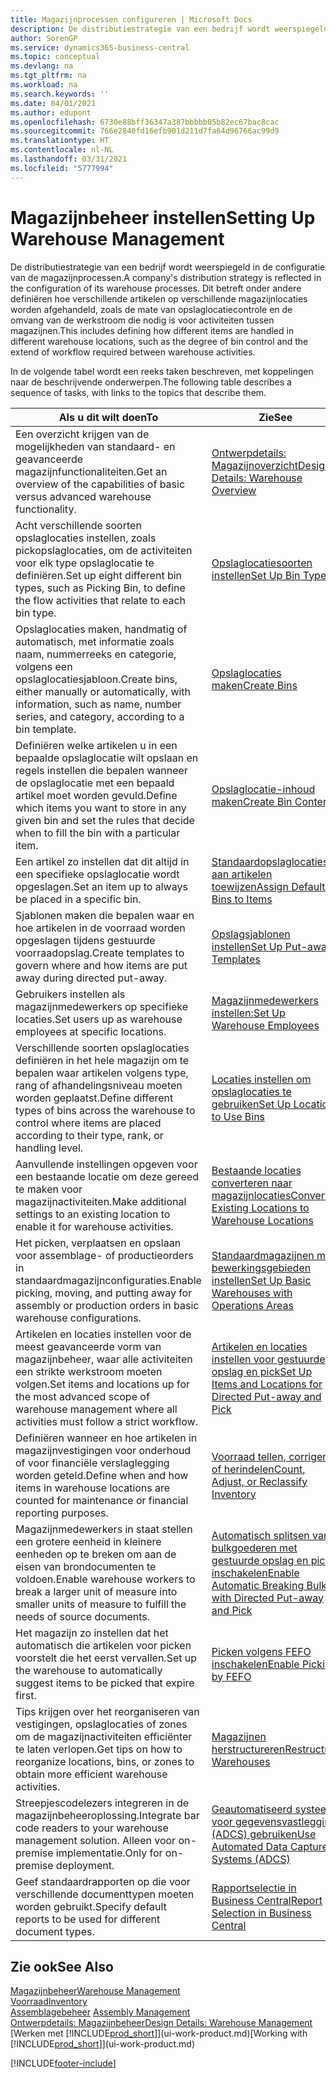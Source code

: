 ```yaml
---
title: Magazijnprocessen configureren | Microsoft Docs
description: De distributiestrategie van een bedrijf wordt weerspiegeld in de configuratie van zijn magazijnprocessen. Dit betreft onder andere definiëren hoe verschillende artikelen op verschillende magazijnlocaties worden afgehandeld, zoals de mate van opslaglocatiecontrole en de omvang van de werkstroom die nodig is voor activiteiten tussen magazijnen.
author: SorenGP
ms.service: dynamics365-business-central
ms.topic: conceptual
ms.devlang: na
ms.tgt_pltfrm: na
ms.workload: na
ms.search.keywords: ''
ms.date: 04/01/2021
ms.author: edupont
ms.openlocfilehash: 6730e88bff36347a387bbbbb05b82ec67bac8cac
ms.sourcegitcommit: 766e2840fd16efb901d211d7fa64d96766ac99d9
ms.translationtype: HT
ms.contentlocale: nl-NL
ms.lasthandoff: 03/31/2021
ms.locfileid: "5777994"
---
```

# <a name="setting-up-warehouse-management"></a><span data-ttu-id="36bc8-104">Magazijnbeheer instellen</span><span class="sxs-lookup"><span data-stu-id="36bc8-104">Setting Up Warehouse Management</span></span>
<span data-ttu-id="36bc8-105">De distributiestrategie van een bedrijf wordt weerspiegeld in de configuratie van de magazijnprocessen.</span><span class="sxs-lookup"><span data-stu-id="36bc8-105">A company's distribution strategy is reflected in the configuration of its warehouse processes.</span></span> <span data-ttu-id="36bc8-106">Dit betreft onder andere definiëren hoe verschillende artikelen op verschillende magazijnlocaties worden afgehandeld, zoals de mate van opslaglocatiecontrole en de omvang van de werkstroom die nodig is voor activiteiten tussen magazijnen.</span><span class="sxs-lookup"><span data-stu-id="36bc8-106">This includes defining how different items are handled in different warehouse locations, such as the degree of bin control and the extend of workflow required between warehouse activities.</span></span>  

 <span data-ttu-id="36bc8-107">In de volgende tabel wordt een reeks taken beschreven, met koppelingen naar de beschrijvende onderwerpen.</span><span class="sxs-lookup"><span data-stu-id="36bc8-107">The following table describes a sequence of tasks, with links to the topics that describe them.</span></span>   

|<span data-ttu-id="36bc8-108">**Als u dit wilt doen**</span><span class="sxs-lookup"><span data-stu-id="36bc8-108">**To**</span></span>|<span data-ttu-id="36bc8-109">**Zie**</span><span class="sxs-lookup"><span data-stu-id="36bc8-109">**See**</span></span>|  
|------------|-------------|  
|<span data-ttu-id="36bc8-110">Een overzicht krijgen van de mogelijkheden van standaard- en geavanceerde magazijnfunctionaliteiten.</span><span class="sxs-lookup"><span data-stu-id="36bc8-110">Get an overview of the capabilities of basic versus advanced warehouse functionality.</span></span>|[<span data-ttu-id="36bc8-111">Ontwerpdetails: Magazijnoverzicht</span><span class="sxs-lookup"><span data-stu-id="36bc8-111">Design Details: Warehouse Overview</span></span>](design-details-warehouse-overview.md)|  
|<span data-ttu-id="36bc8-112">Acht verschillende soorten opslaglocaties instellen, zoals pickopslaglocaties, om de activiteiten voor elk type opslaglocatie te definiëren.</span><span class="sxs-lookup"><span data-stu-id="36bc8-112">Set up eight different bin types, such as Picking Bin, to define the flow activities that relate to each bin type.</span></span>|[<span data-ttu-id="36bc8-113">Opslaglocatiesoorten instellen</span><span class="sxs-lookup"><span data-stu-id="36bc8-113">Set Up Bin Types</span></span>](warehouse-how-to-set-up-bin-types.md)|  
|<span data-ttu-id="36bc8-114">Opslaglocaties maken, handmatig of automatisch, met informatie zoals naam, nummerreeks en categorie, volgens een opslaglocatiesjabloon.</span><span class="sxs-lookup"><span data-stu-id="36bc8-114">Create bins, either manually or automatically, with information, such as name, number series, and category, according to a bin template.</span></span>|[<span data-ttu-id="36bc8-115">Opslaglocaties maken</span><span class="sxs-lookup"><span data-stu-id="36bc8-115">Create Bins</span></span>](warehouse-how-to-create-individual-bins.md)|  
|<span data-ttu-id="36bc8-116">Definiëren welke artikelen u in een bepaalde opslaglocatie wilt opslaan en regels instellen die bepalen wanneer de opslaglocatie met een bepaald artikel moet worden gevuld.</span><span class="sxs-lookup"><span data-stu-id="36bc8-116">Define which items you want to store in any given bin and set the rules that decide when to fill the bin with a particular item.</span></span>|[<span data-ttu-id="36bc8-117">Opslaglocatie-inhoud maken</span><span class="sxs-lookup"><span data-stu-id="36bc8-117">Create Bin Contents</span></span>](warehouse-how-to-set-up-bin-contents.md)|  
|<span data-ttu-id="36bc8-118">Een artikel zo instellen dat dit altijd in een specifieke opslaglocatie wordt opgeslagen.</span><span class="sxs-lookup"><span data-stu-id="36bc8-118">Set an item up to always be placed in a specific bin.</span></span>|[<span data-ttu-id="36bc8-119">Standaardopslaglocaties aan artikelen toewijzen</span><span class="sxs-lookup"><span data-stu-id="36bc8-119">Assign Default Bins to Items</span></span>](warehouse-how-to-assign-default-bins-to-items.md)|
|<span data-ttu-id="36bc8-120">Sjablonen maken die bepalen waar en hoe artikelen in de voorraad worden opgeslagen tijdens gestuurde voorraadopslag.</span><span class="sxs-lookup"><span data-stu-id="36bc8-120">Create templates to govern where and how items are put away during directed put-away.</span></span>|[<span data-ttu-id="36bc8-121">Opslagsjablonen instellen</span><span class="sxs-lookup"><span data-stu-id="36bc8-121">Set Up Put-away Templates</span></span>](warehouse-how-to-set-up-put-away-templates.md)|
|<span data-ttu-id="36bc8-122">Gebruikers instellen als magazijnmedewerkers op specifieke locaties.</span><span class="sxs-lookup"><span data-stu-id="36bc8-122">Set users up as warehouse employees at specific locations.</span></span>|[<span data-ttu-id="36bc8-123">Magazijnmedewerkers instellen:</span><span class="sxs-lookup"><span data-stu-id="36bc8-123">Set Up Warehouse Employees</span></span>](warehouse-how-to-set-up-warehouse-employees.md)|
|<span data-ttu-id="36bc8-124">Verschillende soorten opslaglocaties definiëren in het hele magazijn om te bepalen waar artikelen volgens type, rang of afhandelingsniveau moeten worden geplaatst.</span><span class="sxs-lookup"><span data-stu-id="36bc8-124">Define different types of bins across the warehouse to control where items are placed according to their type, rank, or handling level.</span></span>|[<span data-ttu-id="36bc8-125">Locaties instellen om opslaglocaties te gebruiken</span><span class="sxs-lookup"><span data-stu-id="36bc8-125">Set Up Locations to Use Bins</span></span>](warehouse-how-to-set-up-locations-to-use-bins.md)|
|<span data-ttu-id="36bc8-126">Aanvullende instellingen opgeven voor een bestaande locatie om deze gereed te maken voor magazijnactiviteiten.</span><span class="sxs-lookup"><span data-stu-id="36bc8-126">Make additional settings to an existing location to enable it for warehouse activities.</span></span>|[<span data-ttu-id="36bc8-127">Bestaande locaties converteren naar magazijnlocaties</span><span class="sxs-lookup"><span data-stu-id="36bc8-127">Convert Existing Locations to Warehouse Locations</span></span>](warehouse-how-to-convert-existing-locations-to-warehouse-locations.md)|
|<span data-ttu-id="36bc8-128">Het picken, verplaatsen en opslaan voor assemblage- of productieorders in standaardmagazijnconfiguraties.</span><span class="sxs-lookup"><span data-stu-id="36bc8-128">Enable picking, moving, and putting away for assembly or production orders in basic warehouse configurations.</span></span>|[<span data-ttu-id="36bc8-129">Standaardmagazijnen met bewerkingsgebieden instellen</span><span class="sxs-lookup"><span data-stu-id="36bc8-129">Set Up Basic Warehouses with Operations Areas</span></span>](warehouse-how-to-set-up-basic-warehouses-with-operations-areas.md)|  
|<span data-ttu-id="36bc8-130">Artikelen en locaties instellen voor de meest geavanceerde vorm van magazijnbeheer, waar alle activiteiten een strikte werkstroom moeten volgen.</span><span class="sxs-lookup"><span data-stu-id="36bc8-130">Set items and locations up for the most advanced scope of warehouse management where all activities must follow a strict workflow.</span></span>|[<span data-ttu-id="36bc8-131">Artikelen en locaties instellen voor gestuurde opslag en pick</span><span class="sxs-lookup"><span data-stu-id="36bc8-131">Set Up Items and Locations for Directed Put-away and Pick</span></span>](warehouse-how-to-set-up-items-for-directed-put-away-and-pick.md)|  
|<span data-ttu-id="36bc8-132">Definiëren wanneer en hoe artikelen in magazijnvestigingen voor onderhoud of voor financiële verslaglegging worden geteld.</span><span class="sxs-lookup"><span data-stu-id="36bc8-132">Define when and how items in warehouse locations are counted for maintenance or financial reporting purposes.</span></span>|[<span data-ttu-id="36bc8-133">Voorraad tellen, corrigeren of herindelen</span><span class="sxs-lookup"><span data-stu-id="36bc8-133">Count, Adjust, or Reclassify Inventory</span></span>](inventory-how-count-adjust-reclassify.md)|
|<span data-ttu-id="36bc8-134">Magazijnmedewerkers in staat stellen een grotere eenheid in kleinere eenheden op te breken om aan de eisen van brondocumenten te voldoen.</span><span class="sxs-lookup"><span data-stu-id="36bc8-134">Enable warehouse workers to break a larger unit of measure into smaller units of measure to fulfill the needs of source documents.</span></span>|[<span data-ttu-id="36bc8-135">Automatisch splitsen van bulkgoederen met gestuurde opslag en pick inschakelen</span><span class="sxs-lookup"><span data-stu-id="36bc8-135">Enable Automatic Breaking Bulk with Directed Put-away and Pick</span></span>](warehouse-enable-automatic-breaking-bulk-with-directed-put-away-and-pick.md)|  
|<span data-ttu-id="36bc8-136">Het magazijn zo instellen dat het automatisch die artikelen voor picken voorstelt die het eerst vervallen.</span><span class="sxs-lookup"><span data-stu-id="36bc8-136">Set up the warehouse to automatically suggest items to be picked that expire first.</span></span>|[<span data-ttu-id="36bc8-137">Picken volgens FEFO inschakelen</span><span class="sxs-lookup"><span data-stu-id="36bc8-137">Enable Picking by FEFO</span></span>](warehouse-picking-by-fefo.md)|
|<span data-ttu-id="36bc8-138">Tips krijgen over het reorganiseren van vestigingen, opslaglocaties of zones om de magazijnactiviteiten efficiënter te laten verlopen.</span><span class="sxs-lookup"><span data-stu-id="36bc8-138">Get tips on how to reorganize locations, bins, or zones to obtain more efficient warehouse activities.</span></span>|[<span data-ttu-id="36bc8-139">Magazijnen herstructureren</span><span class="sxs-lookup"><span data-stu-id="36bc8-139">Restructure Warehouses</span></span>](warehouse-how-to-restructure-warehouses.md)|
|<span data-ttu-id="36bc8-140">Streepjescodelezers integreren in de magazijnbeheeroplossing.</span><span class="sxs-lookup"><span data-stu-id="36bc8-140">Integrate bar code readers to your warehouse management solution.</span></span> <span data-ttu-id="36bc8-141">Alleen voor on-premise implementatie.</span><span class="sxs-lookup"><span data-stu-id="36bc8-141">Only for on-premise deployment.</span></span>|[<span data-ttu-id="36bc8-142">Geautomatiseerd systeem voor gegevensvastlegging (ADCS) gebruiken</span><span class="sxs-lookup"><span data-stu-id="36bc8-142">Use Automated Data Capture Systems (ADCS)</span></span>](warehouse-use-automated-data-capture-systems-adcs.md)|
|<span data-ttu-id="36bc8-143">Geef standaardrapporten op die voor verschillende documenttypen moeten worden gebruikt.</span><span class="sxs-lookup"><span data-stu-id="36bc8-143">Specify default reports to be used for different document types.</span></span>|[<span data-ttu-id="36bc8-144">Rapportselectie in Business Central</span><span class="sxs-lookup"><span data-stu-id="36bc8-144">Report Selection in Business Central</span></span>](across-report-selections.md)|

## <a name="see-also"></a><span data-ttu-id="36bc8-145">Zie ook</span><span class="sxs-lookup"><span data-stu-id="36bc8-145">See Also</span></span>  
[<span data-ttu-id="36bc8-146">Magazijnbeheer</span><span class="sxs-lookup"><span data-stu-id="36bc8-146">Warehouse Management</span></span>](warehouse-manage-warehouse.md)  
[<span data-ttu-id="36bc8-147">Voorraad</span><span class="sxs-lookup"><span data-stu-id="36bc8-147">Inventory</span></span>](inventory-manage-inventory.md)  
<span data-ttu-id="36bc8-148">[Assemblagebeheer](assembly-assemble-items.md)  </span><span class="sxs-lookup"><span data-stu-id="36bc8-148">[Assembly Management](assembly-assemble-items.md)  </span></span>  
[<span data-ttu-id="36bc8-149">Ontwerpdetails: Magazijnbeheer</span><span class="sxs-lookup"><span data-stu-id="36bc8-149">Design Details: Warehouse Management</span></span>](design-details-warehouse-management.md)  
<span data-ttu-id="36bc8-150">[Werken met [!INCLUDE[prod_short](includes/prod_short.md)]](ui-work-product.md)</span><span class="sxs-lookup"><span data-stu-id="36bc8-150">[Working with [!INCLUDE[prod_short](includes/prod_short.md)]](ui-work-product.md)</span></span>


[!INCLUDE[footer-include](includes/footer-banner.md)]